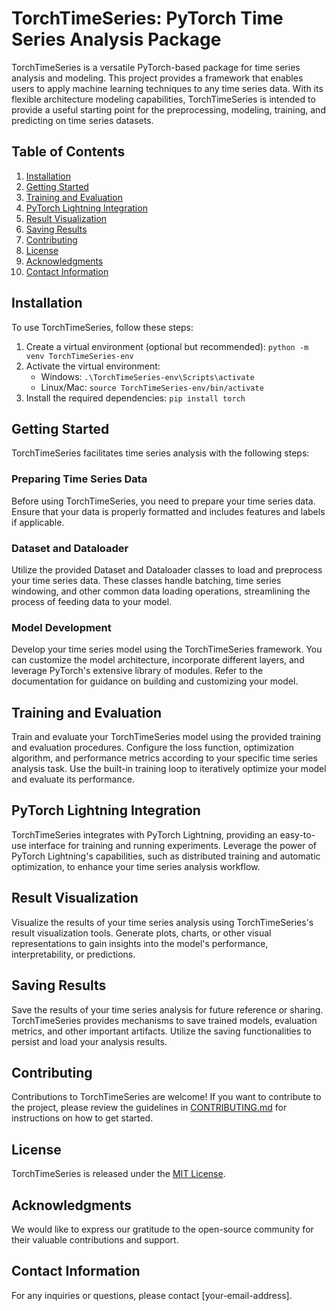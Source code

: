 # TorchTimeSeries: PyTorch Time Series Analysis Package

TorchTimeSeries is a versatile PyTorch-based package for time series analysis and modeling. This project provides a framework that enables users to apply machine learning techniques to any time series data. With its flexible architecture modeling capabilities, TorchTimeSeries is intended to provide a useful starting point for the preprocessing, modeling, training, and predicting on time series datasets. 

## Table of Contents

1. [Installation](#installation)
2. [Getting Started](#getting-started)
3. [Training and Evaluation](#training-and-evaluation)
4. [PyTorch Lightning Integration](#pytorch-lightning-integration)
5. [Result Visualization](#result-visualization)
6. [Saving Results](#saving-results)
7. [Contributing](#contributing)
8. [License](#license)
9. [Acknowledgments](#acknowledgments)
10. [Contact Information](#contact-information)

## Installation

To use TorchTimeSeries, follow these steps:

1. Create a virtual environment (optional but recommended): `python -m venv TorchTimeSeries-env`
2. Activate the virtual environment:
   - Windows: `.\TorchTimeSeries-env\Scripts\activate`
   - Linux/Mac: `source TorchTimeSeries-env/bin/activate`
3. Install the required dependencies: `pip install torch`

## Getting Started

TorchTimeSeries facilitates time series analysis with the following steps:

### Preparing Time Series Data

Before using TorchTimeSeries, you need to prepare your time series data. Ensure that your data is properly formatted and includes features and labels if applicable. 

### Dataset and Dataloader

Utilize the provided Dataset and Dataloader classes to load and preprocess your time series data. These classes handle batching, time series windowing, and other common data loading operations, streamlining the process of feeding data to your model.

### Model Development

Develop your time series model using the TorchTimeSeries framework. You can customize the model architecture, incorporate different layers, and leverage PyTorch's extensive library of modules. Refer to the documentation for guidance on building and customizing your model.

## Training and Evaluation

Train and evaluate your TorchTimeSeries model using the provided training and evaluation procedures. Configure the loss function, optimization algorithm, and performance metrics according to your specific time series analysis task. Use the built-in training loop to iteratively optimize your model and evaluate its performance.

## PyTorch Lightning Integration

TorchTimeSeries integrates with PyTorch Lightning, providing an easy-to-use interface for training and running experiments. Leverage the power of PyTorch Lightning's capabilities, such as distributed training and automatic optimization, to enhance your time series analysis workflow.

## Result Visualization

Visualize the results of your time series analysis using TorchTimeSeries's result visualization tools. Generate plots, charts, or other visual representations to gain insights into the model's performance, interpretability, or predictions.

## Saving Results

Save the results of your time series analysis for future reference or sharing. TorchTimeSeries provides mechanisms to save trained models, evaluation metrics, and other important artifacts. Utilize the saving functionalities to persist and load your analysis results.

## Contributing

Contributions to TorchTimeSeries are welcome! If you want to contribute to the project, please review the guidelines in [CONTRIBUTING.md](link-to-contributing.md) for instructions on how to get started.

## License

TorchTimeSeries is released under the [MIT License](https://github.com/bchenley/TorchTimeSeries/blob/main/LICENSE.txt).

## Acknowledgments

We would like to express our gratitude to the open-source community for their valuable contributions and support.

## Contact Information

For any inquiries or questions, please contact [your-email-address].

